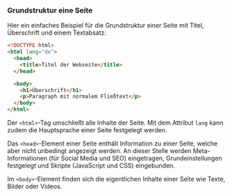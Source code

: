 ### Grundstruktur eine Seite
Hier ein einfaches Beispiel für die Grundstruktur einer Seite mit Titel, Überschrift und einem Textabsatz:

```html
<!DOCTYPE html>
<html lang="de">
  <head>
    <title>Titel der Webseite</title>
  </head>

  <body>
    <h1>Überschrift</h1>
    <p>Paragraph mit normalem Fließtext</p>
  </body>
</html>
```
Der `<html>`-Tag umschließt alle Inhalte der Seite. Mit dem Attribut `lang` kann zudem die Hauptsprache einer Seite festgelegt werden.

Das `<head>`-Element einer Seite enthält Information zu einer Seite, welche aber nicht unbedingt angezeigt werden. An dieser Stelle werden Meta-Informationen (für Social Media und SEO) eingetragen, Grundeinstellungen festgelegt und Skripte (JavaScript und CSS) eingebunden.

Im `<body>`-Element finden sich die eigentlichen Inhalte einer Seite wie Texte, Bilder oder Videos.
